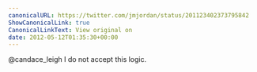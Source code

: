 ```yaml
---
canonicalURL: https://twitter.com/jmjordan/status/201123402373795842
ShowCanonicalLink: true
CanonicalLinkText: View original on
date: 2012-05-12T01:35:30+00:00
---
```

@candace_leigh I do not accept this logic.
